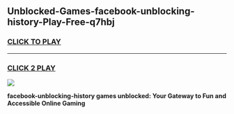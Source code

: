 
## Unblocked-Games-facebook-unblocking-history-Play-Free-q7hbj
<h3>
<a href="https://premium76.site?title=facebook-unblocking-history&ref=20M">CLICK TO PLAY</a></h3>
<hr>

<h3>
<a href="https://premium76.site?title=facebook-unblocking-history&ref=20M">CLICK 2 PLAY</a>
  
</h3>

<a href="https://premium76.site?title=facebook-unblocking-history&ref=19M"><img src="https://clearcache.store/games.png"></a>


**facebook-unblocking-history games unblocked: Your Gateway to Fun and Accessible Online Gaming**
